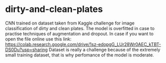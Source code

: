 # dirty-and-clean-plates
CNN trained on dataset taken from Kaggle challenge for image classification of dirty and clean plates.
The model is overfitted in case to practise techniques of augmentation and dropout.
In case if you want to open the file online use this link: https://colab.research.google.com/drive/1sz-edopgG_LUr28Wr0AEC_kTBT-DS0Du?usp=sharing
Dataset is really a challenge because of the extremely small training dataset, that is why perfomance of the model is moderate.
